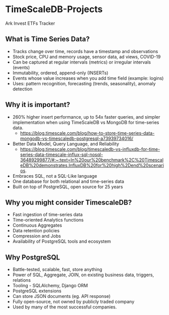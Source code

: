 # TimeScaleDB-Projects
 Ark Invest ETFs Tracker

## What is Time Series Data?

- Tracks change over time, records have a timestamp and observations
- Stock price, CPU and memory usage, sensor data, ad views, COVID-19
- Can be captured at regular intervals (metrics) or irregular intervals (events)
- Immutability, ordered, append-only (INSERTs)
- Events whose value increases when you add time field (example: logins)
- Uses: pattern recognition, forecasting (trends, seasonality), anomaly detection

## Why it is important?

- 260% higher insert performance, up to 54x faster queries, and simpler implementation when using TimeScaleDB vs MongoDB for time-series data.
    - https://blog.timescale.com/blog/how-to-store-time-series-data-mongodb-vs-timescaledb-postgresql-a73939734016/
- Better Data Model, Query Language, and Reliability
    - https://blog.timescale.com/blog/timescaledb-vs-influxdb-for-time-series-data-timescale-influx-sql-nosql-36489299877/#:~:text=In%20our%20benchmark%2C%20TimescaleDB%20demonstrates,InfluxDB%20for%20high%2Dend%20scenarios. 
- Embraces SQL, not a SQL-Like language 
- One database for both relational and time-series data
- Built on top of PostgreSQL, open source for 25 years

## Why you might consider TimescaleDB?

- Fast ingestion of time-series data
- Time-oriented Analytics functions
- Continuous Aggregates
- Data retention policies
- Compression and Jobs
- Availability of PostgreSQL tools and ecosystem

## Why PostgreSQL

- Battle-tested, scalable, fast, store anything
- Power of SQL, Aggregate, JOIN, on existing business data, triggers, relations
- Tooling - SQLAlchemy, Django ORM
- PostgreSQL extensions
- Can store JSON documents (eg. API response)
- Fully open-source, not owned by publicly traded company
- Used by many of the most successful companies.
